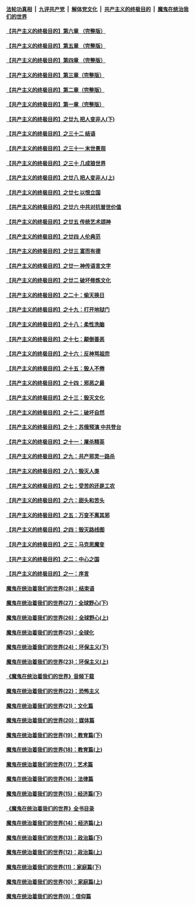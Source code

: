 

####  [法轮功真相](../../../../basic/blob/master/README.md?t=04012031) &nbsp;|&nbsp; [九评共产党](../../../../9ping.md/blob/master/README.md?t=04012031) &nbsp;|&nbsp; [解体党文化](../../../../jtdwh.md/blob/master/README.md?t=04012031)  &nbsp;|&nbsp; [共产主义的终极目的](../../../../gczydzjmd.md/blob/master/README.md?t=04012031) &nbsp;|&nbsp; [魔鬼在统治我们的世界](../../../../mgztzwmdsj.md/blob/master/README.md?t=04012031) 

#### [【共产主义的终极目的】第六章 （完整版）](../pages/nsc422/n11428913.md?t=04012031) 

#### [【共产主义的终极目的】第五章 （完整版）](../pages/nsc422/n11428912.md?t=04012031) 

#### [【共产主义的终极目的】第四章 （完整版）](../pages/nsc422/n11428907.md?t=04012031) 

#### [【共产主义的终极目的】第三章（完整版）](../pages/nsc422/n11428848.md?t=04012031) 

#### [【共产主义的终极目的】第二章（完整版）](../pages/nsc422/n11428831.md?t=04012031) 

#### [【共产主义的终极目的】第一章（完整版）](../pages/nsc422/n11417651.md?t=04012031) 

#### [【共产主义的终极目的】之廿九 把人变非人(下)](../pages/nsc422/n11344140.md?t=04012031) 

#### [【共产主义的终极目的】之三十二 结语](../pages/nsc422/n11360535.md?t=04012031) 

#### [【共产主义的终极目的】之三十一 末世景观](../pages/nsc422/n11351129.md?t=04012031) 

#### [【共产主义的终极目的】之三十 几成狼世界](../pages/nsc422/n11348280.md?t=04012031) 

#### [【共产主义的终极目的】之廿八 把人变非人(上)](../pages/nsc422/n11340492.md?t=04012031) 

#### [【共产主义的终极目的】之廿七 以恨立国](../pages/nsc422/n11336944.md?t=04012031) 

#### [【共产主义的终极目的】之廿六 中共对抗普世价值](../pages/nsc422/n11324785.md?t=04012031) 

#### [【共产主义的终极目的】之廿五 传统艺术颂神](../pages/nsc422/n11296396.md?t=04012031) 

#### [【共产主义的终极目的】之廿四 人伦典范](../pages/nsc422/n11296397.md?t=04012031) 

#### [【共产主义的终极目的】之廿三 富而有德](../pages/nsc422/n11283598.md?t=04012031) 

#### [【共产主义的终极目的】之廿一 神传语言文字](../pages/nsc422/n11263265.md?t=04012031) 

#### [【共产主义的终极目的】之廿二 破坏修炼文化](../pages/nsc422/n11245728.md?t=04012031) 

#### [【共产主义的终极目的】之二十：偷天换日](../pages/nsc422/n11238846.md?t=04012031) 

#### [【共产主义的终极目的】之十九：打开地狱门](../pages/nsc422/n11206376.md?t=04012031) 

#### [【共产主义的终极目的】之十八：柔性洗脑](../pages/nsc422/n11199994.md?t=04012031) 

#### [【共产主义的终极目的】之十七：颠倒善恶](../pages/nsc422/n11179782.md?t=04012031) 

#### [【共产主义的终极目的】之十六：反神骂祖宗](../pages/nsc422/n11166798.md?t=04012031) 

#### [【共产主义的终极目的】之十五：毁人不倦](../pages/nsc422/n11166792.md?t=04012031) 

#### [【共产主义的终极目的】之十四：邪恶之最](../pages/nsc422/n11150249.md?t=04012031) 

#### [【共产主义的终极目的】之十三：毁灭文化](../pages/nsc422/n11135227.md?t=04012031) 

#### [【共产主义的终极目的】之十二：破坏自然](../pages/nsc422/n11135214.md?t=04012031) 

#### [【共产主义的终极目的】之十：苏俄预演 中共登台](../pages/nsc422/n11118424.md?t=04012031) 

#### [【共产主义的终极目的】之十一：屠杀精英](../pages/nsc422/n11118442.md?t=04012031) 

#### [【共产主义的终极目的】之九：共产邪灵一路杀](../pages/nsc422/n11114139.md?t=04012031) 

#### [【共产主义的终极目的】之八：毁灭人类](../pages/nsc422/n11108503.md?t=04012031) 

#### [【共产主义的终极目的】之七：受苦的还是工农](../pages/nsc422/n11101809.md?t=04012031) 

#### [【共产主义的终极目的】之六：甜头和苦头](../pages/nsc422/n11096971.md?t=04012031) 

#### [【共产主义的终极目的】之五：万变不离其邪](../pages/nsc422/n11091285.md?t=04012031) 

#### [【共产主义的终极目的】之四：毁灭路线图](../pages/nsc422/n11086284.md?t=04012031) 

#### [【共产主义的终极目的】之三：马克思魔变](../pages/nsc422/n11061941.md?t=04012031) 

#### [【共产主义的终极目的】之二：中心之国](../pages/nsc422/n11047728.md?t=04012031) 

#### [【共产主义的终极目的】之一：序言](../pages/nsc422/n11086077.md?t=04012031) 

#### [魔鬼在统治着我们的世界(28)：结束语](../pages/nsc422/n10936246.md?t=04012031) 

#### [魔鬼在统治着我们的世界(27)：全球野心(下)](../pages/nsc422/n10928319.md?t=04012031) 

#### [魔鬼在统治着我们的世界(26)：全球野心(上)](../pages/nsc422/n10900318.md?t=04012031) 

#### [魔鬼在统治着我们的世界(25)：全球化](../pages/nsc422/n10788205.md?t=04012031) 

#### [魔鬼在统治着我们的世界(24)：环保主义(下)](../pages/nsc422/n10695307.md?t=04012031) 

#### [魔鬼在统治着我们的世界(23)：环保主义(上)](../pages/nsc422/n10688613.md?t=04012031) 

#### [《魔鬼在统治着我们的世界》音频下载](../pages/nsc422/n10635553.md?t=04012031) 

#### [魔鬼在统治着我们的世界(22)：恐怖主义](../pages/nsc422/n10614727.md?t=04012031) 

#### [魔鬼在统治着我们的世界(21)：文化篇](../pages/nsc422/n10597706.md?t=04012031) 

#### [魔鬼在统治着我们的世界(20)：媒体篇](../pages/nsc422/n10586579.md?t=04012031) 

#### [魔鬼在统治着我们的世界(19)：教育篇(下)](../pages/nsc422/n10564808.md?t=04012031) 

#### [魔鬼在统治着我们的世界(18)：教育篇(上)](../pages/nsc422/n10526970.md?t=04012031) 

#### [魔鬼在统治着我们的世界(17)：艺术篇](../pages/nsc422/n10499093.md?t=04012031) 

#### [魔鬼在统治着我们的世界(16)：法律篇](../pages/nsc422/n10485969.md?t=04012031) 

#### [魔鬼在统治着我们的世界(15)：经济篇(下)](../pages/nsc422/n10469975.md?t=04012031) 

#### [《魔鬼在统治着我们的世界》全书目录](../pages/nsc422/n10464261.md?t=04012031) 

#### [魔鬼在统治着我们的世界(14)：经济篇(上)](../pages/nsc422/n10457370.md?t=04012031) 

#### [魔鬼在统治着我们的世界(13)：政治篇(下)](../pages/nsc422/n10448270.md?t=04012031) 

#### [魔鬼在统治着我们的世界(12)：政治篇(上)](../pages/nsc422/n10444576.md?t=04012031) 

#### [魔鬼在统治着我们的世界(11)：家庭篇(下)](../pages/nsc422/n10440961.md?t=04012031) 

#### [魔鬼在统治着我们的世界(10)：家庭篇(上)](../pages/nsc422/n10435448.md?t=04012031) 

#### [魔鬼在统治着我们的世界(9)：信仰篇](../pages/nsc422/n10432159.md?t=04012031) 

